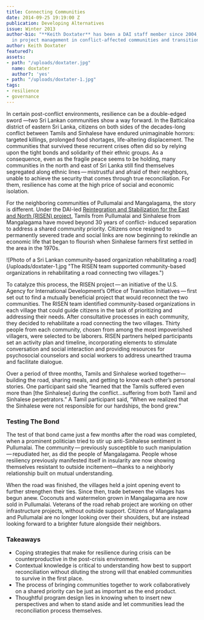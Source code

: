 ```yaml
---
title: Connecting Communities
date: 2014-09-25 19:19:00 Z
publication: Developing Alternatives
issue: Winter 2013
author-bio: "**Keith Doxtater** has been a DAI staff member since 2004, he specializes
  in project management in conflict-affected communities and transitional environments."
author: Keith Doxtater
featured?: 
assets:
- path: "/uploads/doxtater.jpg"
  name: doxtater
  author?: 'yes'
- path: "/uploads/doxtater-1.jpg"
tags:
- resilience
- governance
---
```


<p>In certain post-conflict environments, resilience can be a double-edged sword &#8212;two Sri Lankan communities show a way forward. In the Batticaloa district of eastern Sri Lanka, citizens on both sides of the decades-long conflict between Tamils and Sinhalese have endured unimaginable horrors: targeted killings, prolonged food shortages, life-altering displacement. The communities that survived these recurrent crises often did so by relying upon the tight bonds and solidarity of their ethnic groups. As a consequence, even as the fragile peace seems to be holding, many communities in the north and east of Sri Lanka still find themselves segregated along ethnic lines — mistrustful and afraid of their neighbors, unable to achieve the security that comes through true reconciliation. For them, resilience has come at the high price of social and economic isolation.</p>



<p>For the neighboring communities of Pullumalai and Mangalagama, the story is different. Under the DAI-led <a href="http://dai.com/our-work/projects/sri-lanka—reintegration-and-stabilization-east-and-north-risen">Reintegration and Stabilization for the East and North (RISEN) project</a>, Tamils from Pullumalai and Sinhalese from Mangalagama have moved beyond 30 years of conflict- induced separation to address a shared community priority. Citizens once resigned to permanently severed trade and social links are now beginning to rekindle an economic life that began to flourish when Sinhalese farmers first settled in the area in the 1970s.</p>
![Photo of a Sri Lankan community-based organization rehabilitating a road](/uploads/doxtater-1.jpg "The RISEN team supported community-based organizations in rehabilitating a road connecting two villages.") 
  <p>To catalyze this process, the RISEN project — an initiative of the U.S. Agency for International Development’s Office of Transition Initiatives — first set out to find a mutually beneficial project that would reconnect the two communities. The RISEN team identified community-based organizations in each village that could guide citizens in the task of prioritizing and addressing their needs. After consultative processes in each community, they decided to rehabilitate a road connecting the two villages. Thirty people from each community, chosen from among the most impoverished villagers, were selected to be laborers. RISEN partners helped participants set an activity plan and timeline, incorporating elements to stimulate conversation and social interaction and providing resources for psychosocial counselors and social workers to address unearthed trauma and facilitate dialogue.</p>
  <p>Over a period of three months, Tamils and Sinhalese worked together—building the road, sharing meals, and getting to know each other’s personal stories. One participant said she “learned that the Tamils suffered even more than [the Sinhalese] during the conflict…suffering from both Tamil and Sinhalese perpetrators.” A Tamil participant said, “When we realized that the Sinhalese were not responsible for our hardships, the bond grew.”</p>
  <h3>Testing The Bond</h3>
  <p>The test of that bond came just a few months after the road was completed, when a prominent politician tried to stir up anti-Sinhalese sentiment in Pullumalai. The community — previously susceptible to such manipulation — repudiated her, as did the people of Mangalagama. People whose resiliency previously manifested itself in insularity are now showing themselves resistant to outside incitement—thanks to a neighborly relationship built on mutual understanding.</p>
  <p>When the road was finished, the villages held a joint opening event to further strengthen their ties. Since then, trade between the villages has begun anew. Coconuts and watermelon grown in Mangalagama are now sold in Pullumalai. Veterans of the road rehab project are working on other infrastructure projects, without outside support. Citizens of Mangalagama and Pullumalai are no longer looking over their shoulders, but are instead looking forward to a brighter future alongside their neighbors.</p>
<h3>Takeaways</h3>
  <ul>
    <li>Coping strategies that make for resilience during crisis can be counterproductive in the post-crisis environment.</li>
    <li>Contextual knowledge is critical to understanding how best to support reconciliation without diluting the strong will that enabled communities to survive in the first place.</li>
    <li>The process of bringing communities together to work collaboratively on a shared priority can be just as important as the end product.</li>
    <li>Thoughtful program design lies in knowing when to insert new perspectives and when to stand aside and let communities lead the reconciliation process themselves.</li>
  </ul>
